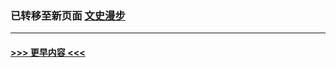 
### 已转移至新页面 [文史漫步](N文史漫步.md?t=09120025) 


----
#### [ >>> 更早内容 <<< ](../indexes/prog647-earlier.md)
